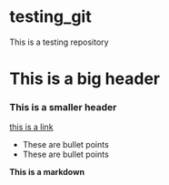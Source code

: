 # testing_git
This is a testing repository
# This is a big header
### This is a smaller header
[this is a link](https://codingnomads.co)

- These are bullet points
- These are bullet points

**This is a markdown**
